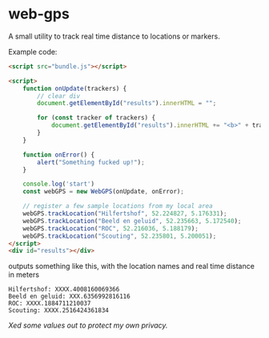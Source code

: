 # web-gps
A small utility to track real time distance to locations or markers.

Example code:
```html
<script src="bundle.js"></script>

<script>
    function onUpdate(trackers) {
        // clear div
        document.getElementById("results").innerHTML = "";

        for (const tracker of trackers) {
            document.getElementById("results").innerHTML += "<b>" + tracker.tracker + "</b>: " + tracker.meters + "<br />";
        }
    }

    function onError() {
        alert("Something fucked up!");
    }

    console.log('start')
    const webGPS = new WebGPS(onUpdate, onError);

    // register a few sample locations from my local area
    webGPS.trackLocation("Hilfertshof", 52.224827, 5.176331);
    webGPS.trackLocation("Beeld en geluid", 52.235663, 5.172540);
    webGPS.trackLocation("ROC", 52.216036, 5.188179);
    webGPS.trackLocation("Scouting", 52.235801, 5.200051);
</script>
<div id="results"></div>
```

outputs something like this, with the location names and real time distance in meters
```$xslt
Hilfertshof: XXXX.4008160069366
Beeld en geluid: XXX.6356992816116
ROC: XXXX.1884711210037
Scouting: XXXX.2516424361834
```
_Xed some values out to protect my own privacy._
